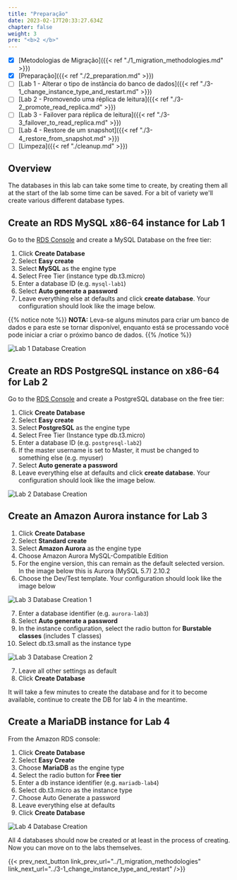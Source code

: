 ```yaml
---
title: "Preparação"
date: 2023-02-17T20:33:27.634Z
chapter: false
weight: 3
pre: "<b>2 </b>"
---
```


- [x] [Metodologias de Migração]({{< ref "./1_migration_methodologies.md" >}})
- [x] [Preparação]({{< ref "./2_preparation.md" >}})
- [ ] [Lab 1 - Alterar o tipo de instância do banco de dados]({{< ref "./3-1_change_instance_type_and_restart.md" >}})
- [ ] [Lab 2 - Promovendo uma réplica de leitura]({{< ref "./3-2_promote_read_replica.md" >}})
- [ ] [Lab 3 - Failover para réplica de leitura]({{< ref "./3-3_failover_to_read_replica.md" >}})
- [ ] [Lab 4 - Restore de um snapshot]({{< ref "./3-4_restore_from_snapshot.md" >}})
- [ ] [Limpeza]({{< ref "./cleanup.md" >}})

## Overview

The databases in this lab can take some time to create, by creating them all at the start of the lab some time can be saved. For a bit of variety we'll create various different database types.


## Create an RDS MySQL x86-64 instance for Lab 1

Go to the [RDS Console](https://console.aws.amazon.com/rds/) and create a MySQL Database on the free tier:

1. Click **Create Database**
2. Select **Easy create**
3. Select **MySQL** as the engine type
4. Select Free Tier (instance type db.t3.micro)
5. Enter a database ID (e.g. `mysql-lab1`)
6. Select **Auto generate a password**
7. Leave everything else at defaults and click **create database**. Your configuration should look like the image below.


{{% notice note %}}
**NOTA:** Leva-se alguns minutos para criar um banco de dados e para este se tornar disponível, enquanto está se processando você pode iniciar a criar o próximo banco de dados.
{{% /notice %}}

![Lab 1 Database Creation](/Sustainability/100_migrate_rds_to_graviton/lab-1/lab-1_create_database.png)


## Create an RDS PostgreSQL instance on x86-64 for Lab 2

Go to the [RDS Console](https://console.aws.amazon.com/rds/) and create a PostgreSQL database on the free tier:

1. Click **Create Database**
2. Select **Easy create**
3. Select **PostgreSQL** as the engine type
4. Select Free Tier (Instance type db.t3.micro)
5. Enter a database ID (e.g. `postgresql-lab2`)
6. If the master username is set to Master, it must be changed to something else (e.g. myuser)
7. Select **Auto generate a password**
8. Leave everything else at defaults and click **create database**. Your configuration should look like the image below.

![Lab 2 Database Creation](/Sustainability/100_migrate_rds_to_graviton/lab-2/lab-2_create_database.png)


## Create an Amazon Aurora instance for Lab 3

1. Click **Create Database**
2. Select **Standard create**
3. Select **Amazon Aurora** as the engine type
4. Choose Amazon Aurora MySQL-Compatible Edition
5. For the engine version, this can remain as the default selected version. In the image below this is Aurora (MySQL 5.7) 2.10.2
6. Choose the Dev/Test template. Your configuration should look like the image below

![Lab 3 Database Creation 1](/Sustainability/100_migrate_rds_to_graviton/lab-3/lab-3_aurora_create_1.png)

7. Enter a database identifier (e.g. `aurora-lab3`)
8. Select **Auto generate a password**
9. In the instance configuration, select the radio button for **Burstable classes** (includes T classes)
10. Select db.t3.small as the instance type

![Lab 3 Database Creation 2](/Sustainability/100_migrate_rds_to_graviton/lab-3/lab-3_aurora_create_2.png)

7. Leave all other settings as default
8. Click **Create Database**

It will take a few minutes to create the database and for it to become available, continue to create the DB for lab 4 in the meantime.

## Create a MariaDB instance for Lab 4

From the Amazon RDS console:

1. Click **Create Database**
2. Select **Easy Create**
3. Choose **MariaDB** as the engine type
3. Select the radio button for **Free tier**
4. Enter a db instance identifier (e.g. `mariadb-lab4`)
5. Select db.t3.micro as the instance type
6. Choose Auto Generate a password
7. Leave everything else at defaults
8. Click **Create Database**

![Lab 4 Database Creation](/Sustainability/100_migrate_rds_to_graviton/lab-4/lab-4_mariadb_create.png)

All 4 databases should now be created or at least in the process of creating. Now you can move on to the labs themselves.

{{< prev_next_button link_prev_url="../1_migration_methodologies" link_next_url="../3-1_change_instance_type_and_restart" />}}